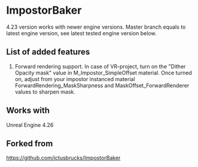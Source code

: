 # ImpostorBaker

4.23 version works with newer engine versions. Master branch equals to latest engine version, see latest tested engine version below.

## List of added features

1. Forward rendering support. In case of VR-project, turn on the "Dither Opacity mask" value in M_Impostor_SimpleOffset material. Once turned on, adjust from your impostor instanced material ForwardRendering_MaskSharpness and MaskOffset_ForwardRenderer values to sharpen mask.

## Works with
Unreal Engine 4.26


## Forked from 
https://github.com/ictusbrucks/ImpostorBaker